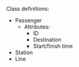 Class definitions:
- Passenger
    - Attributes:
        - ID
        - Destination
        - Start/finish time
- Station
- Line